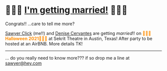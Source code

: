 # 🎉🎉🎉 [I'm getting married!](https://married.sawyer.codes) 🎉🎉🎉

Congrats!! ...care to tell me more?

[Sawyer Click](https://www.twitter.com/sawyerdabear) (me!!) and [Denise Cervantes](https://www.twitter.com/cervantesdenise) are getting <em>married</em>!! on <b style='color:DarkOrange'>🎃👻🎃Halloween 2021🎃👻🎃</b> at Sekrit Theatre in Austin, Texas! After party to be hosted at an AirBNB. More details TK!

<hr>

... do you really need to know more??? if so drop me a line at [sawyer@hey.com](mailto:sawyer@hey.com)
